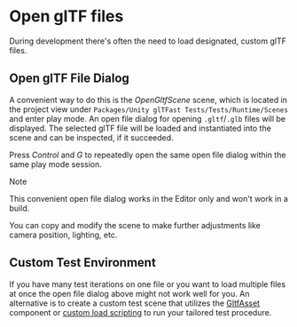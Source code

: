 # Open glTF files

During development there's often the need to load designated, custom glTF files.

## Open glTF File Dialog

A convenient way to do this is the *OpenGltfScene* scene, which is located in the project view under `Packages/Unity glTFast Tests/Tests/Runtime/Scenes` and enter play mode. An open file dialog for opening `.gltf`/`.glb` files will be displayed. The selected glTF file will be loaded and instantiated into the scene and can be inspected, if it succeeded.

Press *Control* and *G* to repeatedly open the same open file dialog within the same play mode session.

> [!NOTE]
> This convenient open file dialog works in the Editor only and won't work in a build.

You can copy and modify the scene to make further adjustments like camera position, lighting, etc.

## Custom Test Environment

If you have many test iterations on one file or you want to load multiple files at once the open file dialog above might not work well for you. An alternative is to create a custom test scene that utilizes the [GltfAsset](ImportRuntime.md#runtime-loading-via-component) component or [custom load scripting](ImportRuntime.md#runtime-loading-via-script) to run your tailored test procedure.
